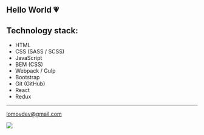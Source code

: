 ## Hello World 💗
## Technology stack:
<ul>
  <li>HTML</li>
  <li>CSS (SASS / SCSS)</li>
  <li>JavaScript</li>
  <li>BEM (CSS)</li>
  <li>Webpack / Gulp</li>
  <li>Bootstrap</li>
  <li>Git (GitHub)</li>
  <li>React</li>
  <li>Redux</li>
 </ul>
<hr>

lomovdev@gmail.com

![](https://i.pinimg.com/originals/64/05/31/6405318ac146473a95bfbdcec2b32943.gif)
